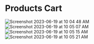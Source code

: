 # Products Cart

![Screenshot 2023-06-19 at 10 04 48 AM](https://github.com/openSourcebd99/products_cart/assets/125869281/675e82d8-feb6-4cab-8a32-5fdbcd378b8e)
![Screenshot 2023-06-19 at 10 05 07 AM](https://github.com/openSourcebd99/products_cart/assets/125869281/4f8a78af-5874-49cd-845b-09b8edc65e2a)
![Screenshot 2023-06-19 at 10 05 15 AM](https://github.com/openSourcebd99/products_cart/assets/125869281/3ceb35a7-bb26-4358-a7b6-f7bd55cf1f55)
![Screenshot 2023-06-19 at 10 05 21 AM](https://github.com/openSourcebd99/products_cart/assets/125869281/56a6ffee-fb11-4361-92d0-9016439a89a1)
